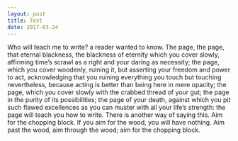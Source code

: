```yaml
---
layout: post
title: Test
date: 2017-03-24
---
```


Who will teach me to write? a reader wanted to know.
The page, the page, that eternal blackness, the blackness of eternity which you cover slowly, affirming time’s scrawl as a right and your daring as necessity; the page, which you cover woodenly, ruining it, but asserting your freedom and power to act, acknowledging that you ruining everything you touch but touching nevertheless, because acting is better than being here in mere opacity; the page, which you cover slowly with the crabbed thread of your gut; the page in the purity of its possibilities; the page of your death, against which you pit such flawed excellences as you can muster with all your life’s strength:  the page will teach you how to write.
There is another way of saying this.  Aim for the chopping block.  If you aim for the wood, you will have nothing.  Aim past the wood, aim through the wood; aim for the chopping block.
